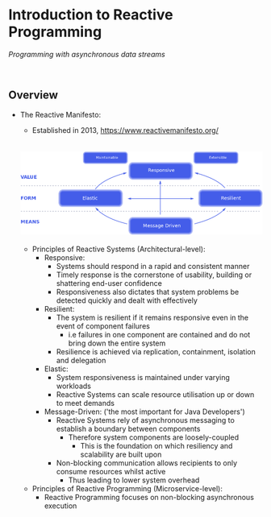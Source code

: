 # Introduction to Reactive Programming
*Programming with asynchronous data streams*

<br>

## Overview
* The Reactive Manifesto:
    * Established in 2013, https://www.reactivemanifesto.org/

    <br>
    <br>


    <img src="./res/reactive-traits.png" width="600">

    <br>
    <br>

    * Principles of Reactive Systems (Architectural-level):
        * Responsive:
            * Systems should respond in a rapid and consistent manner
            * Timely response is the cornerstone of usability, building or shattering end-user confidence
            * Responsiveness also dictates that system problems be detected quickly and dealt with effectively
        * Resilient:
            * The system is resilient if it remains responsive even in the event of component failures
                * i.e failures in one component are contained and do not bring down the entire system
            * Resilience is achieved via replication, containment, isolation and delegation
        * Elastic:
            * System responsiveness is maintained under varying workloads
            * Reactive Systems can scale resource utilisation up or down to meet demands
        * Message-Driven: ('the most important for Java Developers')
            * Reactive Systems rely of asynchronous messaging to establish a boundary between components
                * Therefore system components are loosely-coupled
                    * This is the foundation on which resiliency and scalability are built upon
            * Non-blocking communication allows recipients to only consume resources whilst active
                * Thus leading to lower system overhead
    * Principles of Reactive Programming (Microservice-level):
        * Reactive Programming focuses on non-blocking asynchronous execution